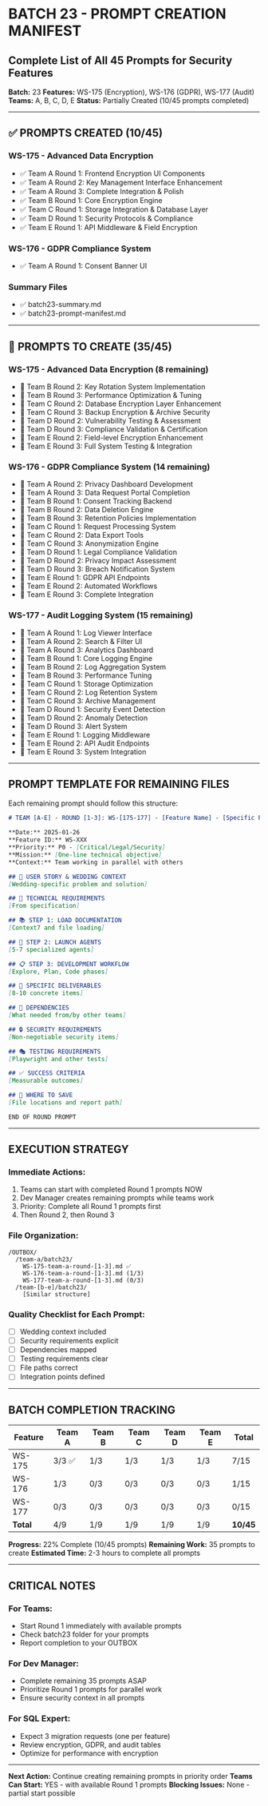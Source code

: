 # BATCH 23 - PROMPT CREATION MANIFEST
## Complete List of All 45 Prompts for Security Features

**Batch:** 23
**Features:** WS-175 (Encryption), WS-176 (GDPR), WS-177 (Audit)
**Teams:** A, B, C, D, E
**Status:** Partially Created (10/45 prompts completed)

---

## ✅ PROMPTS CREATED (10/45)

### WS-175 - Advanced Data Encryption
- ✅ Team A Round 1: Frontend Encryption UI Components
- ✅ Team A Round 2: Key Management Interface Enhancement  
- ✅ Team A Round 3: Complete Integration & Polish
- ✅ Team B Round 1: Core Encryption Engine
- ✅ Team C Round 1: Storage Integration & Database Layer
- ✅ Team D Round 1: Security Protocols & Compliance
- ✅ Team E Round 1: API Middleware & Field Encryption

### WS-176 - GDPR Compliance System
- ✅ Team A Round 1: Consent Banner UI

### Summary Files
- ✅ batch23-summary.md
- ✅ batch23-prompt-manifest.md

---

## 🔄 PROMPTS TO CREATE (35/45)

### WS-175 - Advanced Data Encryption (8 remaining)
- 📝 Team B Round 2: Key Rotation System Implementation
- 📝 Team B Round 3: Performance Optimization & Tuning
- 📝 Team C Round 2: Database Encryption Layer Enhancement
- 📝 Team C Round 3: Backup Encryption & Archive Security
- 📝 Team D Round 2: Vulnerability Testing & Assessment
- 📝 Team D Round 3: Compliance Validation & Certification
- 📝 Team E Round 2: Field-level Encryption Enhancement
- 📝 Team E Round 3: Full System Testing & Integration

### WS-176 - GDPR Compliance System (14 remaining)
- 📝 Team A Round 2: Privacy Dashboard Development
- 📝 Team A Round 3: Data Request Portal Completion
- 📝 Team B Round 1: Consent Tracking Backend
- 📝 Team B Round 2: Data Deletion Engine
- 📝 Team B Round 3: Retention Policies Implementation
- 📝 Team C Round 1: Request Processing System
- 📝 Team C Round 2: Data Export Tools
- 📝 Team C Round 3: Anonymization Engine
- 📝 Team D Round 1: Legal Compliance Validation
- 📝 Team D Round 2: Privacy Impact Assessment
- 📝 Team D Round 3: Breach Notification System
- 📝 Team E Round 1: GDPR API Endpoints
- 📝 Team E Round 2: Automated Workflows
- 📝 Team E Round 3: Complete Integration

### WS-177 - Audit Logging System (15 remaining)
- 📝 Team A Round 1: Log Viewer Interface
- 📝 Team A Round 2: Search & Filter UI
- 📝 Team A Round 3: Analytics Dashboard
- 📝 Team B Round 1: Core Logging Engine
- 📝 Team B Round 2: Log Aggregation System
- 📝 Team B Round 3: Performance Tuning
- 📝 Team C Round 1: Storage Optimization
- 📝 Team C Round 2: Log Retention System
- 📝 Team C Round 3: Archive Management
- 📝 Team D Round 1: Security Event Detection
- 📝 Team D Round 2: Anomaly Detection
- 📝 Team D Round 3: Alert System
- 📝 Team E Round 1: Logging Middleware
- 📝 Team E Round 2: API Audit Endpoints
- 📝 Team E Round 3: System Integration

---

## PROMPT TEMPLATE FOR REMAINING FILES

Each remaining prompt should follow this structure:

```markdown
# TEAM [A-E] - ROUND [1-3]: WS-[175-177] - [Feature Name] - [Specific Focus]

**Date:** 2025-01-26
**Feature ID:** WS-XXX
**Priority:** P0 - [Critical/Legal/Security]
**Mission:** [One-line technical objective]
**Context:** Team working in parallel with others

## 🎯 USER STORY & WEDDING CONTEXT
[Wedding-specific problem and solution]

## 🎯 TECHNICAL REQUIREMENTS
[From specification]

## 📚 STEP 1: LOAD DOCUMENTATION
[Context7 and file loading]

## 🚀 STEP 2: LAUNCH AGENTS
[5-7 specialized agents]

## 📋 STEP 3: DEVELOPMENT WORKFLOW
[Explore, Plan, Code phases]

## 🎯 SPECIFIC DELIVERABLES
[8-10 concrete items]

## 🔗 DEPENDENCIES
[What needed from/by other teams]

## 🔒 SECURITY REQUIREMENTS
[Non-negotiable security items]

## 🎭 TESTING REQUIREMENTS
[Playwright and other tests]

## ✅ SUCCESS CRITERIA
[Measurable outcomes]

## 💾 WHERE TO SAVE
[File locations and report path]

END OF ROUND PROMPT
```

---

## EXECUTION STRATEGY

### Immediate Actions:
1. Teams can start with completed Round 1 prompts NOW
2. Dev Manager creates remaining prompts while teams work
3. Priority: Complete all Round 1 prompts first
4. Then Round 2, then Round 3

### File Organization:
```
/OUTBOX/
  /team-a/batch23/
    WS-175-team-a-round-[1-3].md ✅
    WS-176-team-a-round-[1-3].md (1/3)
    WS-177-team-a-round-[1-3].md (0/3)
  /team-[b-e]/batch23/
    [Similar structure]
```

### Quality Checklist for Each Prompt:
- [ ] Wedding context included
- [ ] Security requirements explicit
- [ ] Dependencies mapped
- [ ] Testing requirements clear
- [ ] File paths correct
- [ ] Integration points defined

---

## BATCH COMPLETION TRACKING

| Feature | Team A | Team B | Team C | Team D | Team E | Total |
|---------|--------|--------|--------|--------|--------|-------|
| WS-175 | 3/3 ✅ | 1/3 | 1/3 | 1/3 | 1/3 | 7/15 |
| WS-176 | 1/3 | 0/3 | 0/3 | 0/3 | 0/3 | 1/15 |
| WS-177 | 0/3 | 0/3 | 0/3 | 0/3 | 0/3 | 0/15 |
| **Total** | 4/9 | 1/9 | 1/9 | 1/9 | 1/9 | **10/45** |

**Progress:** 22% Complete (10/45 prompts)
**Remaining Work:** 35 prompts to create
**Estimated Time:** 2-3 hours to complete all prompts

---

## CRITICAL NOTES

### For Teams:
- Start Round 1 immediately with available prompts
- Check batch23 folder for your prompts
- Report completion to your OUTBOX

### For Dev Manager:
- Complete remaining 35 prompts ASAP
- Prioritize Round 1 prompts for parallel work
- Ensure security context in all prompts

### For SQL Expert:
- Expect 3 migration requests (one per feature)
- Review encryption, GDPR, and audit tables
- Optimize for performance with encryption

---

**Next Action:** Continue creating remaining prompts in priority order
**Teams Can Start:** YES - with available Round 1 prompts
**Blocking Issues:** None - partial start possible
